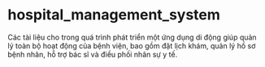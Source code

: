 # hospital_management_system
Các tài liệu cho trong quá trình phát triển một ứng dụng di động giúp quản lý toàn bộ hoạt động của bệnh viện, bao gồm đặt lịch khám, quản lý hồ sơ bệnh nhân, hỗ trợ bác sĩ và điều phối nhân sự y tế.
